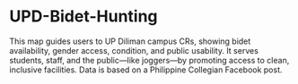 # UPD-Bidet-Hunting
This map guides users to UP Diliman campus CRs, showing bidet availability, gender access, condition, and public usability. It serves students, staff, and the public—like joggers—by promoting access to clean, inclusive facilities. Data is based on a Philippine Collegian Facebook post.
